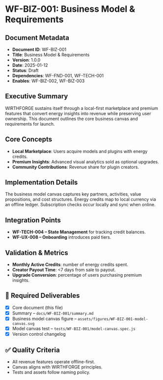 # WF-BIZ-001: Business Model & Requirements

## Document Metadata
- **Document ID**: WF-BIZ-001
- **Title**: Business Model & Requirements
- **Version**: 1.0.0
- **Date**: 2025-01-12
- **Status**: Draft
- **Dependencies**: WF-FND-001, WF-TECH-001
- **Enables**: WF-BIZ-002, WF-BIZ-003

## Executive Summary
WIRTHFORGE sustains itself through a local-first marketplace and premium features that convert energy insights into revenue while preserving user ownership. This document outlines the core business canvas and requirements for launch.

## Core Concepts
- **Local Marketplace**: Users acquire models and plugins with energy credits.
- **Premium Insights**: Advanced visual analytics sold as optional upgrades.
- **Community Contributions**: Revenue share for plugin creators.

## Implementation Details
The business model canvas captures key partners, activities, value propositions, and cost structures. Energy credits map to local currency via an offline ledger. Subscription checks occur locally and sync when online.

## Integration Points
- **WF-TECH-004 – State Management** for tracking credit balances.
- **WF-UX-008 – Onboarding** introduces paid tiers.

## Validation & Metrics
- **Monthly Active Credits**: number of energy credits spent.
- **Creator Payout Time**: <7 days from sale to payout.
- **Upgrade Conversion**: percentage of users purchasing premium insights.

## 🎨 Required Deliverables
- [x] Core document (this file)
- [x] Summary – `docs/WF-BIZ-001/summary.md`
- [x] Business model canvas figure – `assets/figures/WF-BIZ-001-model-canvas.svg`
- [x] Model canvas test – `tests/WF-BIZ-001/model-canvas.spec.js`
- [x] Version control changelog

## ✅ Quality Criteria
- All revenue features operate offline-first.
- Canvas aligns with WIRTHFORGE principles.
- Tests and assets follow naming policy.
